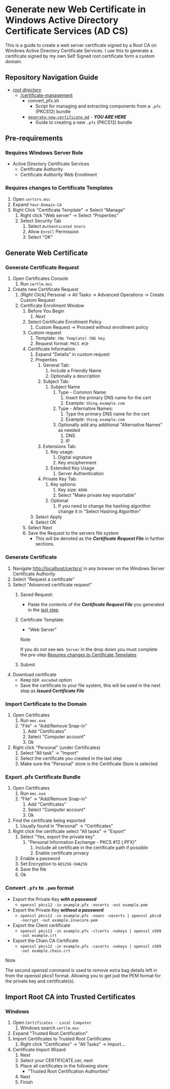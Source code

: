 # Generate new Web Certificate in Windows Active Directory Certificate Services (AD CS)

This is a guide to create a web server certificate signed by a Root CA on Windows Active Directory Certificate Services. I use this to generate a certificate signed by my own Self Signed root certificate form a custom domain.

## Repository Navigation Guide

- [*root directory*](../README.md)
  - [/certificate-management](./README.md)
    - convert_pfx.sh
      - Script for managing and extracting components from a `.pfx` (PKCS12) bundle
    - [`generate-new-certificate.md`](.) - ***YOU ARE HERE***
      - Guide to creating a new `.pfx` (PKCS12) bundle

## Pre-requirements

### Requires Windows Server Role

- Active Directory Certificate Services
  - Certificate Authority
  - Certificate Authority Web Enrollment

### Requires changes to Certificate Templates

1. Open `certsrv.msc`
2. Expand `Your-Domain-CA`
3. Right Click "Certificate Template" -> Select "Manage"
   1. Right click "Web server" -> Select "Properties"
   2. Select Security Tab
      1. Select `Authenticated Users`
      2. Allow `Enroll` Permission
      3. Select "OK"

## Generate Web Certificate

### Generate Certificate Request

1. Open Certificates Console
   1. Run `certlm.msc`
2. Create new Certificate Request
   1. *[Right Click]* Personal -> All Tasks -> Advanced Operations -> Create Custom Request
   2. Certificate Enrollment Window
      1. Before You Begin
         1. *Next*
      2. Select Certificate Enrollment Policy
         1. Custom Request -> Proceed without enrollment policy
      3. Custom request
         1. Template: `(No Template) CNG key`
         2. Request format: `PKCS #10`
      4. Certificate Information
         1. Expand "Details" in custom request
         2. Properties
            1. General Tab:
               1. Include a Friendly Name
               2. Optionally a description
            2. Subject Tab:
               1. Subject Name
                  1. Type - Common Name:
                     1. Insert the primary DNS name for the cert
                     2. Example: `thing.example.com`
                  2. Type - Alternative Names:
                     1. Type the primary DNS name for the cert
                     2. Example: `thing.example.com`
                  3. Optionally add any additional "Alternative Names" as needed
                     1. DNS
                     2. IP
            3. Extensions Tab:
               1. Key usage:
                  1. Digital signature
                  2. Key encipherment
               2. Extended Key Usage
                  1. Server Authentication
            4. Private Key Tab:
               1. Key options:
                  1. Key size: `4096`
                  2. Select "Make private key exportable"
               2. Optional
                  1. If you need to change the hashing algorithm change it in "Select Hashing Algorithm"
         3. Select Apply
         4. Select OK
      5. Select Next
      6. Save the Request to the servers file system
         - This will be denoted as the ***Certificate Request File*** in further sections.

### Generate Certificate

1. Navigate <http://localhost/certsrv/> in any browser on the Windows Server Certificate Authority
2. Select "Request a certificate"
3. Select "Advanced certificate request"
   1. Saved Request:
      - Paste the contents of the ***Certificate Request File*** you generated in the [last step](#generate-certificate-request)
   2. Certificate Template:
      - "Web Server"

      > [!NOTE]
      > If you do not see `Web Server` in the drop down you must complete the pre-step [Requires changes to Certificate Templates](#requires-changes-to-certificate-templates)

   3. Submit
4. Download certificate
   - Keep `DER encoded` option
   - Save the certificate to your file system, this will be used in the next step as ***Issued Certificate File***

### Import Certificate to the Domain

1. Open Certificates
   1. Run `mmc.exe`
   2. "File" -> "Add/Remove Snap-in"
      1. Add "Certificates"
      2. Select "Computer account"
      3. Ok
2. Right click "Personal" (under Certificates)
   1. Select "All task" -> "Import"
   2. Select the certificate you created in the last step
   3. Make sure the "Personal" store is the Certificate Store is selected

### Export .pfx Certificate Bundle

1. Open Certificates
   1. Run `mmc.exe`
   2. "File" -> "Add/Remove Snap-in"
      1. Add "Certificates"
      2. Select "Computer account"
      3. Ok
2. Find the certificate being exported
   1. Usually found in "Personal" -> "Certificates"
3. Right click the certificate select "All tasks" -> "Export"
   1. Select "Yes, export the private key"
      1. "Personal Information Exchange - PKCS #12 (.PFX)"
         1. Include all certificate in the certificate path if possible
         2. Enable certificate privacy
   2. Enable a password
   3. Set Encryption to `AES256-SHA256`
   4. Save the file
   5. Ok

### Convert `.pfx` to `.pem` format

- Export the Private Key ***with a password***
  - `openssl pkcs12 -in example.pfx -nocerts -out example.pem`
- Export the Private Key ***without a password***
  - `openssl pkcs12 -in example.pfx -noenc -nocerts | openssl pkcs8 -nocrypt -out example.insecure.pem`
- Export the Client certificate
  - `openssl pkcs12 -in example.pfx -clcerts -nokeys | openssl x509 -out example.crt`
- Export the Chain CA Certificate
  - `openssl pkcs12 -in example.pfx -cacerts -nokeys | openssl x509 -out example.chain.crt`

> [!NOTE]
> The second openssl command is used to remove extra bag details left in from the openssl pkcs1 format. Allowing you to get just the PEM format for the private key and certificate(s).

## Import Root CA into Trusted Certificates

### Windows

1. Open `Certificates - Local Computer`
   1. Windows search `certlm.msc`
2. Expand "Trusted Root Certification"
3. Import Certificates to Trusted Root Certificates
   1. Right click "Certificates" -> "All Tasks" -> Import...
4. Certificate Import Wizard
   1. Next
   2. Select your CERTIFICATE.cer, next
   3. Place all certificates in the following store:
      - "Trusted Root Certification Authorities"
   4. Next
   5. Finish
